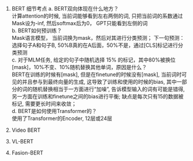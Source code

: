 1. BERT 细节考点
a. BERT双向体现在什么地方？  
计算attention的时候, 当前词能够看到左右两侧的词, 只把当前词的系数通过Mask设为-inf, 然后softmax后为0， GPT只能看到左侧的词  
b. BERT如何预训练？   
Mask语言模型， 当前词换为mask，然后对其进行分类预测； 下一句预测： 选择句子A和句子B, 50%B真的在A后面，50%不是，通过[CLS]标记进行分类预测    
c. 对于MLM任务, 给定的句子中随机选择 15% 的标记，其中80%被换位[mask]，10%不变、10%随机替换其他单词，原因是什么？  
BERT在训练的时候有[mask], 但是在finetune的时候没有[mask], 当前词时可见的并且参与到最终向量的生成, 这导致了训练和使用的时候的bias,  其中一部分的词的随机替换相当于一方面进行“加噪”, 告诉模型输入的词有可能是错得, 另一方面在训练和finetune之间的bias进行平衡; 缺点是每次只有15的数据被标记, 需要更长时间来收敛；      
d. BERT是如何使用Transformer的？  
使用了Transformer的Encoder, 12层或24层  


2. Video BERT  


3. VL-BERT  



4. Fasion-BERT  
